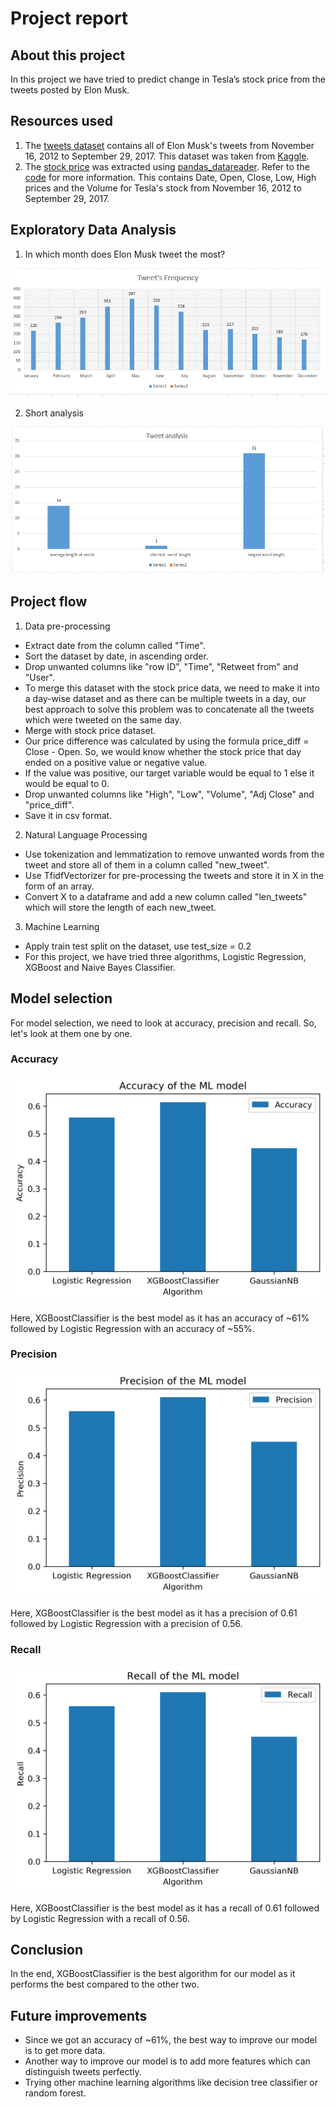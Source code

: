 # Project report

## About this project

In this project we have tried to predict change in Tesla’s stock price from the tweets posted by Elon Musk.

## Resources used

1. The [tweets dataset](datasets/data_elonmusk.csv) contains all of Elon Musk's tweets from November 16, 2012 to September 29, 2017. This dataset was taken from [Kaggle](https://www.kaggle.com/kulgen/elon-musks-tweets).
2. The [stock price](datasets/tsla_stock_price.csv) was extracted using [pandas_datareader](https://pandas-datareader.readthedocs.io/en/latest/). Refer to the [code](datasets/extract_tsla_stock_price.py) for more information. This contains Date, Open, Close, Low, High prices and the Volume for Tesla's stock from November 16, 2012 to September 29, 2017.

## Exploratory Data Analysis

1. In which month does Elon Musk tweet the most?

<img src='./branding/tweet_frequency.png' alt='Month-wise tweet frequency'/>

2. Short analysis

<img src='./branding/tweet_analysis.png' alt='Short analysis'/>

## Project flow

1. Data pre-processing
- Extract date from the column called "Time".
- Sort the dataset by date, in ascending order.
- Drop unwanted columns like "row ID", "Time", "Retweet from" and "User".
- To merge this dataset with the stock price data, we need to make it into a day-wise dataset and as there can be multiple tweets in a day, our best approach to solve this problem was to concatenate all the tweets which were tweeted on the same day.
- Merge with stock price dataset.
- Our price difference was calculated by using the formula price_diff = Close - Open. So, we would know whether the stock price that day ended on a positive value or negative value.
- If the value was positive, our target variable would be equal to 1 else it would be equal to 0.
- Drop unwanted columns like "High", "Low", "Volume", "Adj Close" and "price_diff".
- Save it in csv format.

2. Natural Language Processing
- Use tokenization and lemmatization to remove unwanted words from the tweet and store all of them in a column called "new_tweet".
- Use TfidfVectorizer for pre-processing the tweets and store it in X in the form of an array.
- Convert X to a dataframe and add a new column called "len_tweets" which will store the length of each new_tweet.

3. Machine Learning
- Apply train test split on the dataset, use test_size = 0.2
- For this project, we have tried three algorithms, Logistic Regression, XGBoost and Naive Bayes Classifier.

## Model selection

For model selection, we need to look at accuracy, precision and recall. So, let's look at them one by one.

### Accuracy

<img src='./branding/models_Accuracy.png' alt='Accuracy score of the models'/>

Here, XGBoostClassifier is the best model as it has an accuracy of ~61% followed by Logistic Regression with an accuracy of ~55%.

### Precision

<img src='./branding/models_Precision.png' alt='Precision of the models'/>

Here, XGBoostClassifier is the best model as it has a precision of 0.61 followed by Logistic Regression with a precision of 0.56.

### Recall

<img src='./branding/models_Recall.png' alt='Recall of the models'/>

Here, XGBoostClassifier is the best model as it has a recall of 0.61 followed by Logistic Regression with a recall of 0.56.

## Conclusion

In the end, XGBoostClassifier is the best algorithm for our model as it performs the best compared to the other two.

## Future improvements

- Since we got an accuracy of ~61%, the best way to improve our model is to get more data.
- Another way to improve our model is to add more features which can distinguish tweets perfectly.
- Trying other machine learning algorithms like decision tree classifier or random forest.
